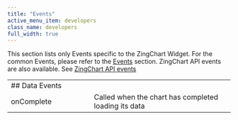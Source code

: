 ```yaml
---
title: "Events"
active_menu_item: developers
class_name: developers
full_width: true
---
```



This section lists only Events specific to the ZingChart Widget. For the common Events, please refer to the [Events](../../../../widget-properties-events/events/index) section. ZingChart API events are also available. See [ZingChart API events](../events3)

<table>
<tr>
<td width="151">
## Data Events

</td>
<td width="23">
</td>
<td width="364">
</td>
</tr>
<tr>
<td width="151">
onComplete

</td>
<td width="23">
</td>
<td width="364">
Called when the chart has completed loading its data

</td>
</tr>
</table>
